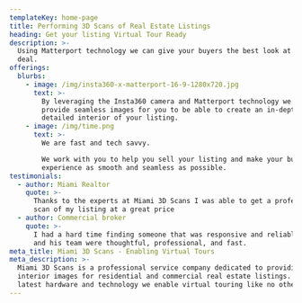 ```yaml
---
templateKey: home-page
title: Performing 3D Scans of Real Estate Listings
heading: Get your listing Virtual Tour Ready
description: >-
  Using Matterport technology we can give your buyers the best look at your
  deal.
offerings:
  blurbs:
    - image: /img/insta360-x-matterport-16-9-1280x720.jpg
      text: >-
        By leveraging the Insta360 camera and Matterport technology we can
        provide seamless images for you to be able to create an in-depth and
        detailed interior of your listing.
    - image: /img/time.png
      text: >-
        We are fast and tech savvy. 

        We work with you to help you sell your listing and make your buyers
        experience as smooth and seamless as possible.
testimonials:
  - author: Miami Realtor
    quote: >-
      Thanks to the experts at Miami 3D Scans I was able to get a professional
      scan of my listing at a great price
  - author: Commercial broker
    quote: >-
      I had a hard time finding someone that was responsive and reliable.  Sean
      and his team were thoughtful, professional, and fast.
meta_title: Miami 3D Scans - Enabling Virtual Tours
meta_description: >-
  Miami 3D Scans is a professional service company dedicated to providing
  interior images for residential and commercial real estate listings. Using the
  latest hardware and technology we enable virtual touring like no other.
---
```


